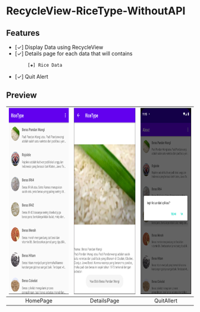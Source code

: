 # RecycleView-RiceType-WithoutAPI

## Features
- [✓] Display Data using RecycleView
- [✓] Details page for each data that will contains
```bash
		[✚] Rice Data
```
- [✓] Quit Alert


## Preview
|<img src="https://raw.githubusercontent.com/PwS/RecycleView-RiceType/master/ImagePreview/RiceType.PNG" alt="HomePage" width="300px" height="500px" />|<img src="https://raw.githubusercontent.com/PwS/RecycleView-RiceType/master/ImagePreview/RiceTypeDetails.PNG" alt="DetailsPage" width="300px" height="500px" />|<img src="https://raw.githubusercontent.com/PwS/RecycleView-RiceType/master/ImagePreview/Quit%20Alert.PNG" height="500px" />
|:---:|:---:|:---:|
|HomePage|DetailsPage|QuitAllert

